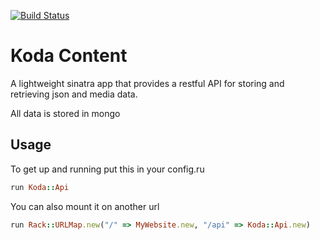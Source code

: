 [![Build Status](https://travis-ci.org/KodaFramework/koda-content.png)](https://travis-ci.org/KodaFramework/koda-content])

# Koda Content
A lightweight sinatra app that provides a restful API for storing and retrieving json and media data.

All data is stored in mongo

## Usage

To get up and running put this in your config.ru

```ruby
run Koda::Api
```

You can also mount it on another url

```ruby
run Rack::URLMap.new("/" => MyWebsite.new, "/api" => Koda::Api.new)
```